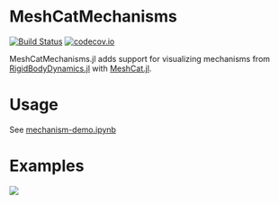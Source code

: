 # MeshCatMechanisms

[![Build Status](https://travis-ci.org/rdeits/MeshCatMechanisms.jl.svg?branch=master)](https://travis-ci.org/rdeits/MeshCatMechanisms.jl)
[![codecov.io](http://codecov.io/github/rdeits/MeshCatMechanisms.jl/coverage.svg?branch=master)](http://codecov.io/github/rdeits/MeshCatMechanisms.jl?branch=master)

MeshCatMechanisms.jl adds support for visualizing mechanisms from [RigidBodyDynamics.jl](https://github.com/tkoolen/RigidBodyDynamics.jl) with [MeshCat.jl](https://github.com/rdeits/MeshCat.jl). 

# Usage

See [mechanism-demo.ipynb](mechanism-demo.ipynb)

# Examples

![](https://user-images.githubusercontent.com/591886/36703991-41b6991a-1b2c-11e8-8804-24c56ddd94cc.png)
